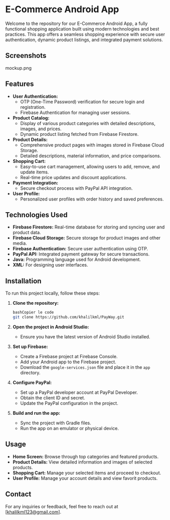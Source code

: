 # E-Commerce Android App

Welcome to the repository for our E-Commerce Android App, a fully functional shopping application built using modern technologies and best practices. This app offers a seamless shopping experience with secure user authentication, dynamic product listings, and integrated payment solutions.

## Screenshots

mockup.png

## Features

- **User Authentication:**
    - OTP (One-Time Password) verification for secure login and registration.
    - Firebase Authentication for managing user sessions.
- **Product Catalog:**
    - Display of various product categories with detailed descriptions, images, and prices.
    - Dynamic product listing fetched from Firebase Firestore.
- **Product Details:**
    - Comprehensive product pages with images stored in Firebase Cloud Storage.
    - Detailed descriptions, material information, and price comparisons.
- **Shopping Cart:**
    - Easy-to-use cart management, allowing users to add, remove, and update items.
    - Real-time price updates and discount applications.
- **Payment Integration:**
    - Secure checkout process with PayPal API integration.
- **User Profile:**
    - Personalized user profiles with order history and saved preferences.

## Technologies Used

- **Firebase Firestore:** Real-time database for storing and syncing user and product data.
- **Firebase Cloud Storage:** Secure storage for product images and other media.
- **Firebase Authentication:** Secure user authentication using OTP.
- **PayPal API:** Integrated payment gateway for secure transactions.
- **Java:** Programming language used for Android development.
- **XML:** For designing user interfaces.

## Installation

To run this project locally, follow these steps:

1. **Clone the repository:**
    
    ```bash
    bashCopier le code
    git clone https://github.com/khalilkml/PayWay.git
    
    ```
    
2. **Open the project in Android Studio:**
    - Ensure you have the latest version of Android Studio installed.
3. **Set up Firebase:**
    - Create a Firebase project at Firebase Console.
    - Add your Android app to the Firebase project.
    - Download the `google-services.json` file and place it in the `app` directory.
4. **Configure PayPal:**
    - Set up a PayPal developer account at PayPal Developer.
    - Obtain the client ID and secret.
    - Update the PayPal configuration in the project.
5. **Build and run the app:**
    - Sync the project with Gradle files.
    - Run the app on an emulator or physical device.

## Usage

- **Home Screen:** Browse through top categories and featured products.
- **Product Details:** View detailed information and images of selected products.
- **Shopping Cart:** Manage your selected items and proceed to checkout.
- **User Profile:** Manage your account details and view favorit products.

## Contact

For any inquiries or feedback, feel free to reach out at [khalilkml123@gmail.com].
